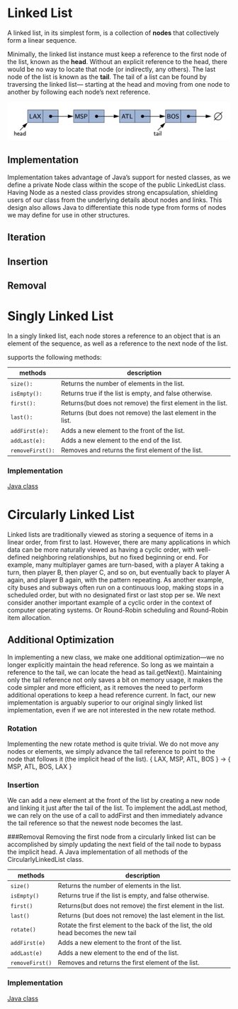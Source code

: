 # Linked List

A linked list, in its simplest form, is a collection of **nodes** that collectively form a linear sequence.

Minimally, the linked list instance must keep a reference to the first node of the list,
known as the **head**. Without an explicit reference to the head, there would be no way to locate that
node (or indirectly, any others). The last node of the list is known as the **tail**. The tail of a list
can be found by traversing the linked list— starting at the head and moving from one node to another
by following each node’s next reference.

![Singly Linked List](./singly-linked-list.png)

## Implementation
Implementation takes advantage of Java’s support for nested classes, as we define a private Node 
class within the scope of the public LinkedList class.  Having Node as a nested class provides 
strong encapsulation, shielding users of our class from the underlying details about nodes and links.
This design also allows Java to differentiate this node type from forms of nodes we may define for
use in other structures.

## Iteration
## Insertion
## Removal

# Singly Linked List

In a singly linked list, each node stores a reference to an object that is an element of the sequence, as well as a reference to the next node of the list.

supports the following methods:

| methods | description |
| --- | --- |
| ```size():``` | Returns the number of elements in the list. |
| ```isEmpty():``` | Returns true if the list is empty, and false otherwise. |
| ```first(): ``` | Returns(but does not remove) the first element in the list. |
| ```last():``` | Returns (but does not remove) the last element in the list. |
| ```addFirst(e):``` | Adds a new element to the front of the list. |
| ```addLast(e):``` | Adds a new element to the end of the list. |
| ```removeFirst():``` | Removes and returns the first element of the list. |

### Implementation
[Java class](../../src/main/java/am/studygarage/datastructures/linkedlist/SinglyLinkedList.java)

# Circularly Linked List

Linked lists are traditionally viewed as storing a sequence of items in a linear order, from first 
to last. However, there are many applications in which data can be more naturally viewed as having a
cyclic order, with well-defined neighboring relationships, but no fixed beginning or end.
For example, many multiplayer games are turn-based, with a player A taking a turn, then player B, 
then player C, and so on, but eventually back to player A again, and player B again, with the 
pattern repeating. As another example, city buses and subways often run on a continuous loop, 
making stops in a scheduled order, but with no designated first or last stop per se. We next consider
another important example of a cyclic order in the context of computer operating systems. 
Or Round-Robin scheduling and Round-Robin item allocation.

## Additional Optimization
In implementing a new class, we make one additional optimization—we no longer explicitly maintain the
head reference. So long as we maintain a reference to the tail, we can locate the head as tail.getNext(). 
Maintaining only the tail reference not only saves a bit on memory usage, it makes the code simpler 
and more efficient, as it removes the need to perform additional operations to keep a head reference current. 
In fact, our new implementation is arguably superior to our original singly linked list implementation, 
even if we are not interested in the new rotate method.

### Rotation
Implementing the new rotate method is quite trivial. We do not move any nodes or elements, 
we simply advance the tail reference to point to the node that follows it (the implicit head of the list).
{ LAX, MSP, ATL, BOS } -> { MSP, ATL, BOS, LAX }

### Insertion
We can add a new element at the front of the list by creating a new node and linking it just after 
the tail of the list. To implement the addLast method, we can rely on the use of a call to addFirst 
and then immediately advance the tail reference so that the newest node becomes the last.

###Removal
Removing the first node from a circularly linked list can be accomplished by simply updating the next field of the tail node to bypass the implicit head. A Java implementation of all methods of the CircularlyLinkedList class.

| methods | description |
| --- | --- |
| ```size()``` | Returns the number of elements in the list. |
| ```isEmpty()``` | Returns true if the list is empty, and false otherwise. |
| ```first()``` | Returns(but does not remove) the first element in the list. |
| ```last()``` | Returns (but does not remove) the last element in the list. |
| ```rotate()``` | Rotate the first element to the back of the list, the old head becomes the new tail |
| ```addFirst(e)``` | Adds a new element to the front of the list. |
| ```addLast(e)``` | Adds a new element to the end of the list. |
| ```removeFirst()``` | Removes and returns the first element of the list. |

### Implementation
[Java class](../../src/main/java/am/studygarage/datastructures/linkedlist/CircularlyLinkedList.java)
      
           
            
       
    
     
  





         
      
       
         
    
     
  